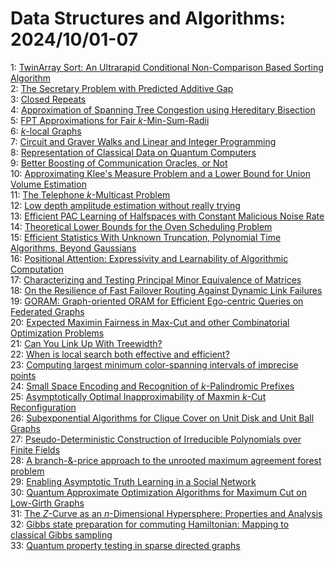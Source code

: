 # Data Structures and Algorithms: 2024/10/01-07  
1: [TwinArray Sort: An Ultrarapid Conditional Non-Comparison Based Sorting  Algorithm](https://doi.org/10.48550/arXiv.2409.20362)  
2: [The Secretary Problem with Predicted Additive Gap](https://doi.org/10.48550/arXiv.2409.20460)  
3: [Closed Repeats](https://doi.org/10.48550/arXiv.2410.00209)  
4: [Approximation of Spanning Tree Congestion using Hereditary Bisection](https://doi.org/10.48550/arXiv.2410.00568)  
5: [FPT Approximations for Fair $k$-Min-Sum-Radii](https://doi.org/10.48550/arXiv.2410.00598)  
6: [$k$-local Graphs](https://doi.org/10.48550/arXiv.2410.00601)  
7: [Circuit and Graver Walks and Linear and Integer Programming](https://doi.org/10.48550/arXiv.2410.00656)  
8: [Representation of Classical Data on Quantum Computers](https://doi.org/10.48550/arXiv.2410.00742)  
9: [Better Boosting of Communication Oracles, or Not](https://doi.org/10.48550/arXiv.2410.00838)  
10: [Approximating Klee's Measure Problem and a Lower Bound for Union Volume  Estimation](https://doi.org/10.48550/arXiv.2410.00996)  
11: [The Telephone $k$-Multicast Problem](https://doi.org/10.48550/arXiv.2410.01048)  
12: [Low depth amplitude estimation without really trying](https://doi.org/10.48550/arXiv.2410.01173)  
13: [Efficient PAC Learning of Halfspaces with Constant Malicious Noise Rate](https://doi.org/10.48550/arXiv.2410.01186)  
14: [Theoretical Lower Bounds for the Oven Scheduling Problem](https://doi.org/10.48550/arXiv.2410.01368)  
15: [Efficient Statistics With Unknown Truncation, Polynomial Time  Algorithms, Beyond Gaussians](https://doi.org/10.48550/arXiv.2410.01656)  
16: [Positional Attention: Expressivity and Learnability of Algorithmic  Computation](https://doi.org/10.48550/arXiv.2410.01686)  
17: [Characterizing and Testing Principal Minor Equivalence of Matrices](https://doi.org/10.48550/arXiv.2410.01961)  
18: [On the Resilience of Fast Failover Routing Against Dynamic Link Failures](https://doi.org/10.48550/arXiv.2410.02021)  
19: [GORAM: Graph-oriented ORAM for Efficient Ego-centric Queries on  Federated Graphs](https://doi.org/10.48550/arXiv.2410.02234)  
20: [Expected Maximin Fairness in Max-Cut and other Combinatorial  Optimization Problems](https://doi.org/10.48550/arXiv.2410.02589)  
21: [Can You Link Up With Treewidth?](https://doi.org/10.48550/arXiv.2410.02606)  
22: [When is local search both effective and efficient?](https://doi.org/10.48550/arXiv.2410.02634)  
23: [Computing largest minimum color-spanning intervals of imprecise points](https://doi.org/10.48550/arXiv.2410.03213)  
24: [Small Space Encoding and Recognition of $k$-Palindromic Prefixes](https://doi.org/10.48550/arXiv.2410.03309)  
25: [Asymptotically Optimal Inapproximability of Maxmin $k$-Cut  Reconfiguration](https://doi.org/10.48550/arXiv.2410.03416)  
26: [Subexponential Algorithms for Clique Cover on Unit Disk and Unit Ball  Graphs](https://doi.org/10.48550/arXiv.2410.03609)  
27: [Pseudo-Deterministic Construction of Irreducible Polynomials over Finite  Fields](https://doi.org/10.48550/arXiv.2410.04071)  
28: [A branch-&-price approach to the unrooted maximum agreement forest  problem](https://doi.org/10.48550/arXiv.2410.04122)  
29: [Enabling Asymptotic Truth Learning in a Social Network](https://doi.org/10.48550/arXiv.2410.04317)  
30: [Quantum Approximate Optimization Algorithms for Maximum Cut on Low-Girth  Graphs](https://doi.org/10.48550/arXiv.2410.04409)  
31: [The $Z$-Curve as an $n$-Dimensional Hypersphere: Properties and Analysis](https://doi.org/10.48550/arXiv.2410.04611)  
32: [Gibbs state preparation for commuting Hamiltonian: Mapping to classical  Gibbs sampling](https://doi.org/10.48550/arXiv.2410.04909)  
33: [Quantum property testing in sparse directed graphs](https://doi.org/10.48550/arXiv.2410.05001)  